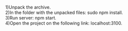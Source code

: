 1)Unpack the archive.    
2)In the folder with the unpacked files: sudo npm install.      
3)Run server: npm start.      
4)Open the project on the following link: localhost:3100.   
